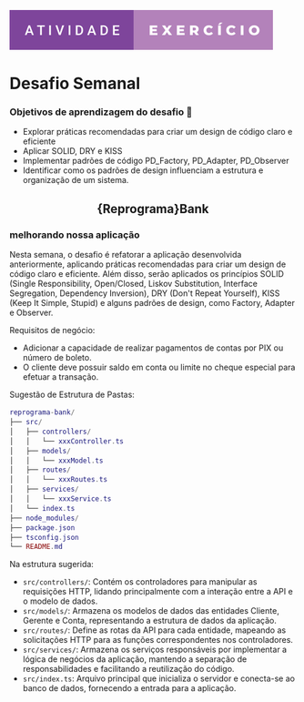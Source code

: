 ![Tarefa](/assets/atividade-exercicio.svg)
 
# Desafio Semanal

### Objetivos de aprendizagem do desafio 🎯

- Explorar práticas recomendadas para criar um design de código claro e eficiente
- Aplicar SOLID, DRY e KISS
- Implementar padrões de código PD_Factory, PD_Adapter, PD_Observer
- Identificar como os padrões de design influenciam a estrutura e organização de um sistema.

<h2 align=center> {Reprograma}Bank </h2>
  <h3>melhorando nossa aplicação</h3>

Nesta semana, o desafio é refatorar a aplicação desenvolvida anteriormente, aplicando práticas recomendadas para criar um design de código claro e eficiente. Além disso, serão aplicados os princípios SOLID (Single Responsibility, Open/Closed, Liskov Substitution, Interface Segregation, Dependency Inversion), DRY (Don't Repeat Yourself), KISS (Keep It Simple, Stupid) e alguns padrões de design, como Factory, Adapter e Observer.

Requisitos de negócio:

- Adicionar a capacidade de realizar pagamentos de contas por PIX ou número de boleto.
- O cliente deve possuir saldo em conta ou limite no cheque especial para efetuar a transação.

Sugestão de Estrutura de Pastas:

```lua
reprograma-bank/
├── src/
│   ├── controllers/
│   │   └── xxxController.ts
│   ├── models/
│   │   └── xxxModel.ts
│   ├── routes/
│   │   └── xxxRoutes.ts
│   ├── services/ 
│   │   └── xxxService.ts
│   └── index.ts
├── node_modules/
├── package.json
├── tsconfig.json
└── README.md
```

Na estrutura sugerida:
- `src/controllers/`: Contém os controladores para manipular as requisições HTTP, lidando principalmente com a interação entre a API e o modelo de dados.
- `src/models/`: Armazena os modelos de dados das entidades Cliente, Gerente e Conta, representando a estrutura de dados da aplicação.
- `src/routes/`: Define as rotas da API para cada entidade, mapeando as solicitações HTTP para as funções correspondentes nos controladores.
- `src/services/`: Armazena os serviços responsáveis por implementar a lógica de negócios da aplicação, mantendo a separação de responsabilidades e facilitando a reutilização do código.
- `src/index.ts`: Arquivo principal que inicializa o servidor e conecta-se ao banco de dados, fornecendo a entrada para a aplicação.
